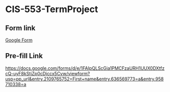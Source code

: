 # CIS-553-TermProject

## Form link
[Google Form](https://forms.gle/xK2wuDPXLh8meQjT7)

## Pre-fill Link
https://docs.google.com/forms/d/e/1FAIpQLScGia1PMCFzaURH1UUX0DXtfzcQ-uyF8kStjZp0cDjccx5Cvw/viewform?usp=pp_url&entry.2109765752=First+name&entry.636569773=a&entry.958710338=a

